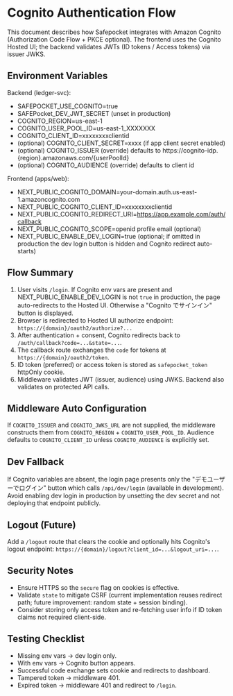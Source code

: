 # Cognito Authentication Flow

This document describes how Safepocket integrates with Amazon Cognito (Authorization Code Flow + PKCE optional). The frontend uses the Cognito Hosted UI; the backend validates JWTs (ID tokens / Access tokens) via issuer JWKS.

## Environment Variables

Backend (ledger-svc):
- SAFEPOCKET_USE_COGNITO=true
- SAFEPocket_DEV_JWT_SECRET (unset in production)
- COGNITO_REGION=us-east-1
- COGNITO_USER_POOL_ID=us-east-1_XXXXXXX
- COGNITO_CLIENT_ID=xxxxxxxxclientid
- (optional) COGNITO_CLIENT_SECRET=xxxx (if app client secret enabled)
- (optional) COGNITO_ISSUER (override) defaults to https://cognito-idp.{region}.amazonaws.com/{userPoolId}
- (optional) COGNITO_AUDIENCE (override) defaults to client id

Frontend (apps/web):
- NEXT_PUBLIC_COGNITO_DOMAIN=your-domain.auth.us-east-1.amazoncognito.com
- NEXT_PUBLIC_COGNITO_CLIENT_ID=xxxxxxxxclientid
- NEXT_PUBLIC_COGNITO_REDIRECT_URI=https://app.example.com/auth/callback
- NEXT_PUBLIC_COGNITO_SCOPE=openid profile email (optional)
- NEXT_PUBLIC_ENABLE_DEV_LOGIN=true (optional; if omitted in production the dev login button is hidden and Cognito redirect auto-starts)

## Flow Summary
1. User visits `/login`. If Cognito env vars are present and NEXT_PUBLIC_ENABLE_DEV_LOGIN is not `true` in production, the page auto-redirects to the Hosted UI. Otherwise a "Cognito でサインイン" button is displayed.
2. Browser is redirected to Hosted UI authorize endpoint:
   `https://{domain}/oauth2/authorize?...`
3. After authentication + consent, Cognito redirects back to `/auth/callback?code=...&state=...`.
4. The callback route exchanges the `code` for tokens at `https://{domain}/oauth2/token`.
5. ID token (preferred) or access token is stored as `safepocket_token` httpOnly cookie.
6. Middleware validates JWT (issuer, audience) using JWKS. Backend also validates on protected API calls.

## Middleware Auto Configuration
If `COGNITO_ISSUER` and `COGNITO_JWKS_URL` are not supplied, the middleware constructs them from `COGNITO_REGION` + `COGNITO_USER_POOL_ID`.
Audience defaults to `COGNITO_CLIENT_ID` unless `COGNITO_AUDIENCE` is explicitly set.

## Dev Fallback
If Cognito variables are absent, the login page presents only the "デモユーザーでログイン" button which calls `/api/dev/login` (available in development). Avoid enabling dev login in production by unsetting the dev secret and not deploying that endpoint publicly.

## Logout (Future)
Add a `/logout` route that clears the cookie and optionally hits Cognito's logout endpoint:
`https://{domain}/logout?client_id=...&logout_uri=...`.

## Security Notes
- Ensure HTTPS so the `secure` flag on cookies is effective.
- Validate `state` to mitigate CSRF (current implementation reuses redirect path; future improvement: random state + session binding).
- Consider storing only access token and re-fetching user info if ID token claims not required client-side.

## Testing Checklist
- Missing env vars -> dev login only.
- With env vars -> Cognito button appears.
- Successful code exchange sets cookie and redirects to dashboard.
- Tampered token -> middleware 401.
- Expired token -> middleware 401 and redirect to `/login`.
